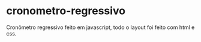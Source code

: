 # cronometro-regressivo
Cronômetro regressivo feito em javascript, todo o layout foi feito com html e css.

